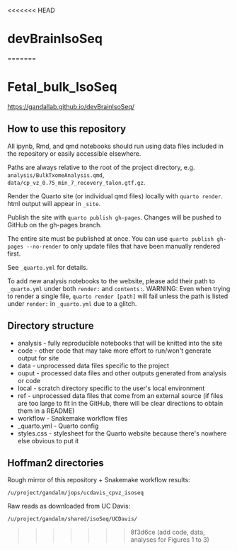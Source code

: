 <<<<<<< HEAD
# devBrainIsoSeq
=======
# Fetal_bulk_IsoSeq

<https://gandallab.github.io/devBrainIsoSeq/>

## How to use this repository

All ipynb, Rmd, and qmd notebooks should run using data files
included in the repository or easily accessible elsewhere.

Paths are always relative to the root of the project directory, e.g.
`analysis/BulkTxomeAnalysis.qmd`, `data/cp_vz_0.75_min_7_recovery_talon.gtf.gz`.

Render the Quarto site (or individual qmd files) locally with
`quarto render`. html output will appear in `_site`.

Publish the site with `quarto publish gh-pages`. Changes will
be pushed to GitHub on the gh-pages branch.

The entire site must be published at once. You can use
`quarto publish gh-pages --no-render` to only update files that have been
manually rendered first.

See `_quarto.yml` for details.

To add new analysis notebooks to the website, please add their path to
`_quarto.yml` under both `render:` and `contents:`. WARNING: Even when trying
to render a single file, `quarto render [path]` will fail unless the path is
listed under `render:` in `_quarto.yml` due to a glitch.

## Directory structure

- analysis - fully reproducible notebooks that will be knitted into the site
- code - other code that may take more effort to run/won't generate output
  for site
- data - unprocessed data files specific to the project
- ouput - processed data files and other outputs generated from analysis or
  code
- local - scratch directory specific to the user's local environment
- ref - unprocessed data files that come from an external source (if files
  are too large to fit in the GitHub, there will be clear directions to obtain
  them in a README)
- workflow - Snakemake workflow files
- _quarto.yml - Quarto config
- styles.css - stylesheet for the Quarto website because there's nowhere else
  obvious to put it

## Hoffman2 directories

Rough mirror of this repository + Snakemake workflow results:

```
/u/project/gandalm/jops/ucdavis_cpvz_isoseq
```

Raw reads as downloaded from UC Davis:

```
/u/project/gandalm/shared/isoSeq/UCDavis/
```
>>>>>>> 8f3d6ce (add code, data, analyses for Figures 1 to 3)
